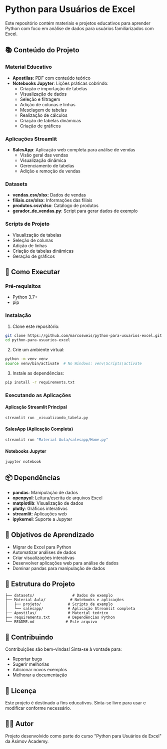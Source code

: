 # Python para Usuários de Excel

Este repositório contém materiais e projetos educativos para aprender Python com foco em análise de dados para usuários familiarizados com Excel.

## 📚 Conteúdo do Projeto

### Material Educativo
- **Apostilas**: PDF com conteúdo teórico
- **Notebooks Jupyter**: Lições práticas cobrindo:
  - Criação e importação de tabelas
  - Visualização de dados
  - Seleção e filtragem
  - Adição de colunas e linhas
  - Mesclagem de tabelas
  - Realização de cálculos
  - Criação de tabelas dinâmicas
  - Criação de gráficos

### Aplicações Streamlit
- **SalesApp**: Aplicação web completa para análise de vendas
  - Visão geral das vendas
  - Visualização dinâmica
  - Gerenciamento de tabelas
  - Adição e remoção de vendas

### Datasets
- **vendas.csv/xlsx**: Dados de vendas
- **filiais.csv/xlsx**: Informações das filiais
- **produtos.csv/xlsx**: Catálogo de produtos
- **gerador_de_vendas.py**: Script para gerar dados de exemplo

### Scripts de Projeto
- Visualização de tabelas
- Seleção de colunas
- Adição de linhas
- Criação de tabelas dinâmicas
- Geração de gráficos

## 🚀 Como Executar

### Pré-requisitos
- Python 3.7+
- pip

### Instalação
1. Clone este repositório:
```bash
git clone https://github.com/marcosweis/python-para-usuarios-excel.git
cd python-para-usuarios-excel
```

2. Crie um ambiente virtual:
```bash
python -m venv venv
source venv/bin/activate  # No Windows: venv\Scripts\activate
```

3. Instale as dependências:
```bash
pip install -r requirements.txt
```

### Executando as Aplicações

#### Aplicação Streamlit Principal
```bash
streamlit run _visualizando_tabela.py
```

#### SalesApp (Aplicação Completa)
```bash
streamlit run "Material Aula/salesapp/Home.py"
```

#### Notebooks Jupyter
```bash
jupyter notebook
```

## 📦 Dependências

- **pandas**: Manipulação de dados
- **openpyxl**: Leitura/escrita de arquivos Excel
- **matplotlib**: Visualização de dados
- **plotly**: Gráficos interativos
- **streamlit**: Aplicações web
- **ipykernel**: Suporte a Jupyter

## 🎯 Objetivos de Aprendizado

- Migrar de Excel para Python
- Automatizar análises de dados
- Criar visualizações interativas
- Desenvolver aplicações web para análise de dados
- Dominar pandas para manipulação de dados

## 📁 Estrutura do Projeto

```
├── datasets/                 # Dados de exemplo
├── Material Aula/           # Notebooks e aplicações
│   ├── projeto/            # Scripts de exemplo
│   └── salesapp/           # Aplicação Streamlit completa
├── Apostilas/              # Material teórico
├── requirements.txt        # Dependências Python
└── README.md              # Este arquivo
```

## 🤝 Contribuindo

Contribuições são bem-vindas! Sinta-se à vontade para:
- Reportar bugs
- Sugerir melhorias
- Adicionar novos exemplos
- Melhorar a documentação

## 📄 Licença

Este projeto é destinado a fins educativos. Sinta-se livre para usar e modificar conforme necessário.

## 👨‍💻 Autor

Projeto desenvolvido como parte do curso "Python para Usuários de Excel" da Asimov Academy.